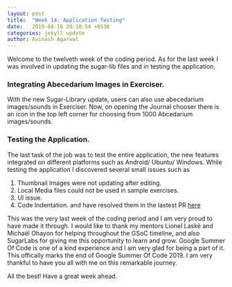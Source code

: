 ```yaml
---
layout: post
title:  "Week 14: Application Testing"
date:   2019-08-18 20:10:54 +0530
categories: jekyll update
author: Avinash Agarwal
---
```


Welcome to the twelveth week of the coding period. As for the last week I was involved in updating the sugar-lib files and in testing the application. 
### Integrating Abecedarium Images in Exerciser.
With the new Sugar-Library update, users can also use abecedarium images/sounds in Exerciser. Now, on opening the Journal chooser there is an icon in the top left corner for choosing from 1000 Abcedarium images/sounds.

### Testing the Application.
The last task of the job was to test the entire application, the new features integrated on different platforms such as Android/ Ubuntu/ Windows. While testing the application I discovered several small issues such as
1. Thumbnail Images were not updating after editing.
2. Local Media files could not be used in sample exercises.
3. UI issue. 
4. Code Indentation.
and have resolved them in the lastest PR [here](https://github.com/llaske/ExerciserReact/pull/84)

This was the very last week of the coding period and I am very proud to have made it through. I would like to thank my mentors Lionel Laské and Michaël Ohayon for helping throughout the GSoC timeline, and also SugarLabs for giving me this opportunity to learn and grow. Google Summer Of Code is one of a kind experience and I am very glad for being a part of it. This offically marks the end of Google Summer Of Code 2019. I am very thankful to have you all with me on this remarkable journey. 
 
All the best! Have a great week ahead. 
